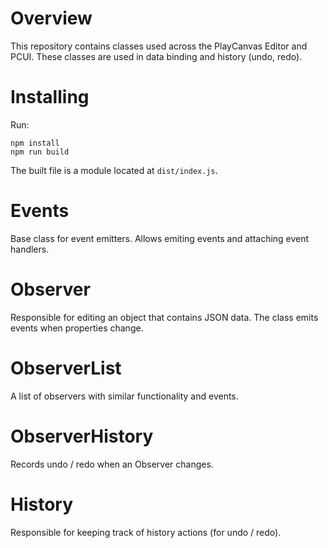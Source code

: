 # Overview

This repository contains classes used across the PlayCanvas Editor and PCUI. These classes are used in data binding and history (undo, redo).

# Installing

Run:
```
npm install
npm run build
```

The built file is a module located at `dist/index.js`.

# Events

Base class for event emitters. Allows emiting events and attaching event handlers.

# Observer

Responsible for editing an object that contains JSON data. The class emits events when properties change.

# ObserverList

A list of observers with similar functionality and events.

# ObserverHistory

Records undo / redo when an Observer changes.

# History

Responsible for keeping track of history actions (for undo / redo).
